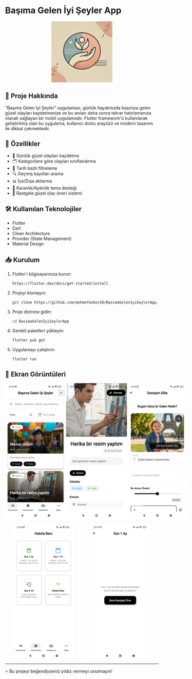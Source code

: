 # Başıma Gelen İyi Şeyler App

<div align="center">
  <img src="screenshots/logo.png" alt="App Logo" width="200"/>
</div>

## 📱 Proje Hakkında

"Başıma Gelen İyi Şeyler" uygulaması, günlük hayatınızda başınıza gelen güzel olayları kaydetmenize ve bu anıları daha sonra tekrar hatırlamanıza olanak sağlayan bir mobil uygulamadır. Flutter framework'ü kullanılarak geliştirilmiş olan bu uygulama, kullanıcı dostu arayüzü ve modern tasarımı ile dikkat çekmektedir.

## 🌟 Özellikler

- 📝 Günlük güzel olayları kaydetme
- 🗂️ Kategorilere göre olayları sınıflandırma
- 📅 Tarih bazlı filtreleme
- 🔍 Geçmiş kayıtları arama
- 📊 İçe/Dışa aktarma
- 🌙 Karanlık/Aydınlık tema desteği
- 💾 Rastgele güzel olay öneri sistemi

## 🛠️ Kullanılan Teknolojiler

- Flutter
- Dart
- Clean Architecture
- Provider (State Management)
- Material Design

## 📥 Kurulum

1. Flutter'ı bilgisayarınıza kurun:
   ```bash
   https://flutter.dev/docs/get-started/install
   ```

2. Projeyi klonlayın:
   ```bash
   git clone https://github.com/mehmetkekec58/BasimaGelenIyiSeylerApp.git
   ```

3. Proje dizinine gidin:
   ```bash
   cd BasimaGelenIyiSeylerApp
   ```

4. Gerekli paketleri yükleyin:
   ```bash
   flutter pub get
   ```

5. Uygulamayı çalıştırın:
   ```bash
   flutter run
   ```

## 📱 Ekran Görüntüleri

<div style="display: flex; justify-content: space-between;">
  <img src="screenshots/Screenshot_2025-01-29-23-44-17-383_com.mehmetkekec.basimageleniyiseyler.basima_gelen_iyi_seyler.jpg" width="200" alt="Ana Sayfa"/>
  <img src="screenshots/Screenshot_2025-01-29-23-44-41-512_com.mehmetkekec.basimageleniyiseyler.basima_gelen_iyi_seyler.jpg" width="200" alt="Kayıt Ekleme"/>
  <img src="screenshots/Screenshot_2025-01-29-23-46-07-227_com.mehmetkekec.basimageleniyiseyler.basima_gelen_iyi_seyler.jpg" width="200" alt="İstatistikler"/>
  
</div>
<div style="display: flex; justify-content: space-around; margin-top:15px;">
  <img src="screenshots/Screenshot_2025-01-29-23-46-47-218_com.mehmetkekec.basimageleniyiseyler.basima_gelen_iyi_seyler.jpg" width="200" alt="Ana Sayfa"/>
  <img src="screenshots/Screenshot_2025-01-29-23-47-19-154_com.mehmetkekec.basimageleniyiseyler.basima_gelen_iyi_seyler.jpg" width="200" alt="Kayıt Ekleme"/>
</div>

---

⭐️ Bu projeyi beğendiyseniz yıldız vermeyi unutmayın! 